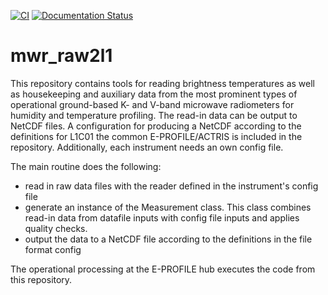 [![CI](https://github.com/MeteoSwiss/mwr_raw2l1/actions/workflows/CI_tests.yaml/badge.svg)](https://github.com/MeteoSwiss/mwr_raw2l1/actions/workflows/CI_tests.yaml)
[![Documentation Status](https://readthedocs.org/projects/mwr-raw2l1/badge/?version=latest)](https://mwr-raw2l1.readthedocs.io/en/latest/?badge=latest)
      

# mwr_raw2l1

This repository contains tools for reading brightness temperatures as well as housekeeping and auxiliary data from the
most prominent types of operational ground-based K- and V-band microwave radiometers for humidity and temperature
profiling. The read-in data can be output to NetCDF files. 
A configuration for producing a NetCDF according to the definitions for L1C01 the common E-PROFILE/ACTRIS is included in 
the repository. Additionally, each instrument needs an own config file.

The main routine does the following:
  - read in raw data files with the reader defined in the instrument's config file
  - generate an instance of the Measurement class. This class combines read-in data from datafile inputs with config
    file inputs and applies quality checks.
  - output the data to a NetCDF file according to the definitions in the file format config

The operational processing at the E-PROFILE hub executes the code from this repository.